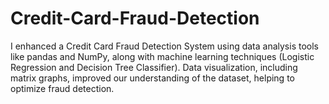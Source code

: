 # Credit-Card-Fraud-Detection
I enhanced a Credit Card Fraud Detection System using data analysis tools like pandas and NumPy, along with machine learning techniques (Logistic Regression and Decision Tree Classifier). Data visualization, including matrix graphs, improved our understanding of the dataset, helping to optimize fraud detection.

